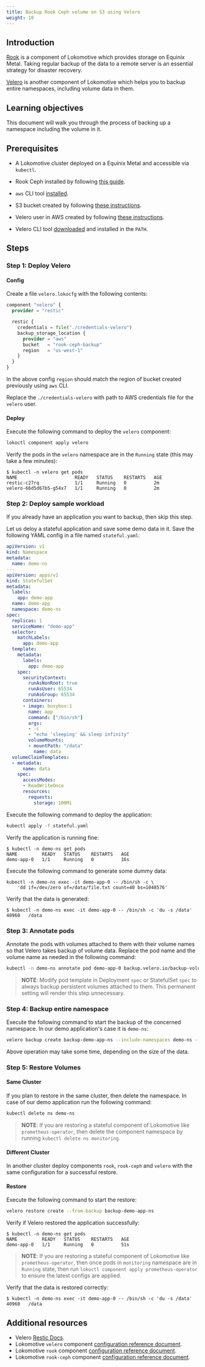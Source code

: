 ```yaml
---
title: Backup Rook Ceph volume on S3 using Velero
weight: 10
---
```


## Introduction

[Rook](https://rook.io/) is a component of Lokomotive which provides storage on Equinix Metal. Taking
regular backup of the data to a remote server is an essential strategy for disaster recovery.

[Velero](https://velero.io/) is another component of Lokomotive which helps you to backup entire
namespaces, including volume data in them.

## Learning objectives

This document will walk you through the process of backing up a namespace including the volume in
it.

## Prerequisites

- A Lokomotive cluster deployed on a Equinix Metal and accessible via `kubectl`.

- Rook Ceph installed by following [this guide](./rook-ceph-storage.md).

- `aws` CLI tool [installed](https://docs.aws.amazon.com/cli/latest/userguide/install-cliv2.html).

- S3 bucket created by following [these
  instructions](https://github.com/vmware-tanzu/velero-plugin-for-aws/blob/8d31a11/README.md#create-s3-bucket).

- Velero user in AWS created by following [these
  instructions](https://github.com/vmware-tanzu/velero-plugin-for-aws/blob/8d31a11/README.md#option-1-set-permissions-with-an-iam-user).

- Velero CLI tool [downloaded](https://github.com/vmware-tanzu/velero/releases/tag/v1.4.2) and
  installed in the `PATH`.

## Steps

### Step 1: Deploy Velero

#### Config

Create a file `velero.lokocfg` with the following contents:

```tf
component "velero" {
  provider = "restic"

  restic {
    credentials = file("./credentials-velero")
    backup_storage_location {
      provider = "aws"
      bucket   = "rook-ceph-backup"
      region   = "us-west-1"
    }
  }
}
```

In the above config `region` should match the region of bucket created previously using `aws` CLI.

Replace the `./credentials-velero` with path to AWS credentials file for the `velero` user.

#### Deploy

Execute the following command to deploy the `velero` component:

```bash
lokoctl component apply velero
```

Verify the pods in the `velero` namespace are in the `Running` state (this may take a few minutes):

```console
$ kubectl -n velero get pods
NAME                     READY   STATUS    RESTARTS   AGE
restic-c27rq             1/1     Running   0          2m
velero-66d5d67b5-g54x7   1/1     Running   0          2m
```

### Step 2: Deploy sample workload

If you already have an application you want to backup, then skip this step.

Let us deloy a stateful application and save some demo data in it. Save the following YAML config in
a file named `stateful.yaml`:

```yaml
apiVersion: v1
kind: Namespace
metadata:
  name: demo-ns
---
apiVersion: apps/v1
kind: StatefulSet
metadata:
  labels:
    app: demo-app
  name: demo-app
  namespace: demo-ns
spec:
  replicas: 1
  serviceName: "demo-app"
  selector:
    matchLabels:
      app: demo-app
  template:
    metadata:
      labels:
        app: demo-app
    spec:
      securityContext:
        runAsNonRoot: true
        runAsUser: 65534
        runAsGroup: 65534
      containers:
      - image: busybox:1
        name: app
        command: ["/bin/sh"]
        args:
        - -c
        - "echo 'sleeping' && sleep infinity"
        volumeMounts:
        - mountPath: "/data"
          name: data
  volumeClaimTemplates:
  - metadata:
      name: data
    spec:
      accessModes:
      - ReadWriteOnce
      resources:
        requests:
          storage: 100Mi
```

Execute the following command to deploy the application:

```bash
kubectl apply -f stateful.yaml
```

Verify the application is running fine:

```console
$ kubectl -n demo-ns get pods
NAME         READY   STATUS    RESTARTS   AGE
demo-app-0   1/1     Running   0          16s
```

Execute the following command to generate some dummy data:

```console
kubectl -n demo-ns exec -it demo-app-0 -- /bin/sh -c \
    'dd if=/dev/zero of=/data/file.txt count=40 bs=1048576'
```

Verify that the data is generated:

```console
$ kubectl -n demo-ns exec -it demo-app-0 -- /bin/sh -c 'du -s /data'
40960   /data
```

### Step 3: Annotate pods

Annotate the pods with volumes attached to them with their volume names so that Velero takes backup
of volume data. Replace the pod name and the volume name as needed in the following command:

```bash
kubectl -n demo-ns annotate pod demo-app-0 backup.velero.io/backup-volumes=data
```

> **NOTE**: Modify pod template in Deployment `spec` or StatefulSet `spec` to always backup
> persistent volumes attached to them. This permanent setting will render this step unnecessary.

### Step 4: Backup entire namespace

Execute the following command to start the backup of the concerned namespace. In our demo
application's case it is `demo-ns`:

```bash
velero backup create backup-demo-app-ns --include-namespaces demo-ns --wait
```

Above operation may take some time, depending on the size of the data.

### Step 5: Restore Volumes

#### Same Cluster

If you plan to restore in the same cluster, then delete the namespace. In case of our demo
application run the following command:

```bash
kubectl delete ns demo-ns
```

> **NOTE**: If you are restoring a stateful component of Lokomotive like `prometheus-operator`, then
> delete the component namespace by running `kubectl delete ns monitoring`.

#### Different Cluster

In another cluster deploy components `rook`, `rook-ceph` and `velero` with the same configuration
for a successful restore.

#### Restore

Execute the following command to start the restore:

```bash
velero restore create --from-backup backup-demo-app-ns
```

Verify if Velero restored the application successfully:

```console
$ kubectl -n demo-ns get pods
NAME         READY   STATUS    RESTARTS   AGE
demo-app-0   1/1     Running   0          51s
```

> **NOTE**: If you are restoring a stateful component of Lokomotive like `prometheus-operator`, then
> once pods in `monitoring` namespace are in `Running` state, then run `lokoctl component apply
> prometheus-operator` to ensure the latest configs are applied.

Verify that the data is restored correctly:

```console
$ kubectl -n demo-ns exec -it demo-app-0 -- /bin/sh -c 'du -s /data'
40960   /data
```

## Additional resources

- Velero [Restic Docs](https://velero.io/docs/v1.4/restic/).
- Lokomotive `velero` component [configuration reference
  document](../configuration-reference/components/velero.md).
- Lokomotive `rook` component [configuration reference
  document](../configuration-reference/components/rook.md).
- Lokomotive `rook-ceph` component [configuration reference
  document](../configuration-reference/components/rook-ceph.md).
